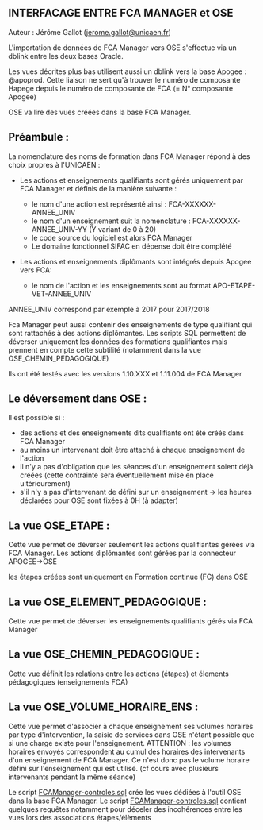 INTERFACAGE ENTRE FCA MANAGER et OSE
-------------------------------------------------
Auteur : Jérôme Gallot (jerome.gallot@unicaen.fr)

L'importation de données de FCA Manager vers OSE s'effectue via un dblink entre les deux bases Oracle.

Les vues décrites plus bas utilisent aussi un dblink vers la base Apogee : @apoprod. Cette liaison ne sert qu'à trouver le numéro de composante Hapege depuis le numéro de composante de FCA (= N° composante Apogee)

OSE va lire des vues créées dans la base FCA Manager.

Préambule :
------------

La nomenclature des noms de formation dans FCA Manager répond à des choix propres à l'UNICAEN :

- Les actions et enseignements qualifiants sont gérés uniquement par FCA Manager et définis de la manière suivante :
	- le nom d'une action est représenté ainsi : FCA-XXXXXX-ANNEE_UNIV
	- le nom d'un enseignement suit la nomenclature : FCA-XXXXXX-ANNEE_UNIV-YY (Y variant de 0 à 20)
	- le code source du logiciel est alors FCA Manager
	- Le domaine fonctionnel SIFAC en dépense doit être complété

- Les actions et enseignements diplômants sont intégrés depuis Apogee vers FCA:
	- le nom de l'action et les enseignements sont au format APO-ETAPE-VET-ANNEE_UNIV

ANNEE_UNIV correspond par exemple à 2017 pour 2017/2018


Fca Manager peut aussi contenir des enseignements de type qualifiant qui sont rattachés à des actions diplômantes.
Les scripts SQL permettent de déverser uniquement les données des formations qualifiantes mais prennent en compte cette subtilité (notamment dans la vue OSE_CHEMIN_PEDAGOGIQUE) 

Ils ont été testés avec les versions 1.10.XXX et 1.11.004 de FCA Manager

Le déversement dans OSE :
-------------------------

Il est possible si :
 - des actions et des enseignements dits qualifiants ont été créés dans FCA Manager
 - au moins un intervenant doit être attaché à chaque enseignement de l'action
 - il n'y a pas d'obligation que les séances d'un enseignement soient déjà créées (cette contrainte sera éventuellement mise en place ultérieurement)
 - s'il n'y a pas d'intervenant de défini sur un enseignement -> les heures déclarées pour OSE sont fixées à 0H (à adapter)


La vue OSE_ETAPE :
--------------------------------

Cette vue permet de déverser seulement les actions qualifiantes gérées via FCA Manager. Les actions diplômantes sont gérées par la connecteur APOGEE->OSE

les étapes créées sont uniquement en Formation continue (FC) dans OSE


La vue OSE_ELEMENT_PEDAGOGIQUE :
--------------------------------
Cette vue permet de déverser les enseignements qualifiants gérés via FCA Manager 

La vue OSE_CHEMIN_PEDAGOGIQUE :
--------------------------------

Cette vue définit les relations entre les actions (étapes) et élements pédagogiques (enseignements FCA)


La vue OSE_VOLUME_HORAIRE_ENS :
--------------------------------
Cette vue permet d'associer à chaque enseignement ses volumes horaires par type d'intervention, la saisie de services dans OSE n'étant possible que si une charge existe pour l'enseignement.
ATTENTION : les volumes horaires envoyés correspondent au cumul des horaires des intervenants d'un enseignement de FCA Manager. Ce n'est donc pas le volume horaire défini sur l'enseignement qui est utilisé. (cf cours avec plusieurs intervenants pendant la même séance)


Le script [FCAManager-controles.sql](FCAManager-OSE-export.sql) crée les vues dédiées à l'outil OSE dans la base FCA Manager.
Le script [FCAManager-controles.sql](FCAManager-controles.sql) contient quelques requêtes notamment pour déceler des incohérences entre les vues lors des associations étapes/élèments

